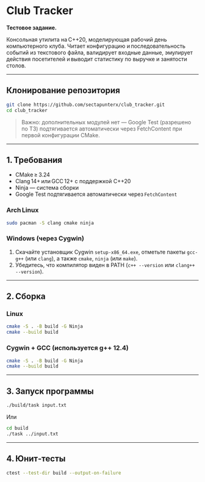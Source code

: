# Club Tracker

**Тестовое задание.** 

Консольная утилита на C++20, моделирующая рабочий день компьютерного клуба.
Читает конфигурацию и последовательность событий из текстового файла, валидирует входные данные, эмулирует действия посетителей и выводит статистику по выручке и занятости столов.

---

## Клонирование репозитория
```bash
git clone https://github.com/sectapunterx/club_tracker.git
cd club_tracker
```
> Важно: дополнительных модулей нет — Google Test (разрешено по ТЗ) подтягивается автоматически через FetchContent при первой конфигурации CMake.

---

## 1. Требования

* CMake ≥ 3.24
* Clang 14+ или GCC 12+ с поддержкой C++20
* Ninja — система сборки
* Google Test подтягивается автоматически через `FetchContent`

### Arch Linux

```bash
sudo pacman -S clang cmake ninja
```

### Windows (через Cygwin)

1. Скачайте установщик Cygwin `setup‑x86_64.exe`, отметьте пакеты `gcc-g++` (или `clang`),
   а также `cmake`, `ninja` (или `make`).
2. Убедитесь, что компилятор виден в PATH
   (`c++ --version` или `clang++ --version`).

---

## 2. Сборка

### Linux 

```bash
cmake -S . -B build -G Ninja
cmake --build build
```


### Cygwin + GCC (используется g++ 12.4)

```bash
cmake -S . -B build -G Ninja
cmake --build build
```

---

## 3. Запуск программы

```bash
./build/task input.txt
```
Или
```bash
cd build
./task ../input.txt
```

---

## 4. Юнит‑тесты

```bash
ctest --test-dir build --output-on-failure
```
